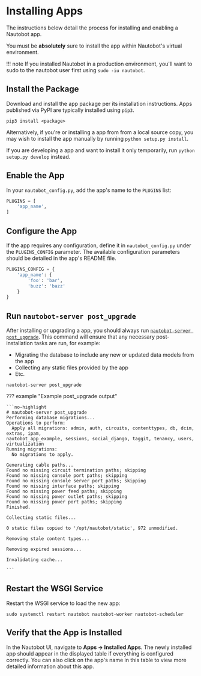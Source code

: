 # Installing Apps

The instructions below detail the process for installing and enabling a Nautobot app.

You must be **absolutely** sure to install the app within Nautobot's virtual environment.

!!! note
    If you installed Nautobot in a production environment, you'll want to sudo to the nautobot user first using `sudo -iu nautobot`.

## Install the Package

Download and install the app package per its installation instructions. Apps published via PyPI are typically installed using `pip3`.

```no-highlight
pip3 install <package>
```

Alternatively, if you're or installing a app from from a local source copy, you may wish to install the app manually by running `python setup.py install`.

If you are developing a app and want to install it only temporarily, run `python setup.py develop` instead.

## Enable the App

In your `nautobot_config.py`, add the app's name to the `PLUGINS` list:

```python
PLUGINS = [
    'app_name',
]
```

## Configure the App

If the app requires any configuration, define it in `nautobot_config.py` under the `PLUGINS_CONFIG` parameter. The available configuration parameters should be detailed in the app's README file.

```python
PLUGINS_CONFIG = {
    'app_name': {
        'foo': 'bar',
        'buzz': 'bazz'
    }
}
```

## Run `nautobot-server post_upgrade`

After installing or upgrading a app, you should always run [`nautobot-server post_upgrade`](../tools/nautobot-server.md#post_upgrade). This command will ensure that any necessary post-installation tasks are run, for example:

* Migrating the database to include any new or updated data models from the app
* Collecting any static files provided by the app
* Etc.

```no-highlight
nautobot-server post_upgrade
```

??? example "Example post_upgrade output"

    ```no-highlight
    # nautobot-server post_upgrade
    Performing database migrations...
    Operations to perform:
      Apply all migrations: admin, auth, circuits, contenttypes, db, dcim, extras, ipam,
    nautobot_app_example, sessions, social_django, taggit, tenancy, users, virtualization
    Running migrations:
      No migrations to apply.

    Generating cable paths...
    Found no missing circuit termination paths; skipping
    Found no missing console port paths; skipping
    Found no missing console server port paths; skipping
    Found no missing interface paths; skipping
    Found no missing power feed paths; skipping
    Found no missing power outlet paths; skipping
    Found no missing power port paths; skipping
    Finished.

    Collecting static files...

    0 static files copied to '/opt/nautobot/static', 972 unmodified.

    Removing stale content types...

    Removing expired sessions...

    Invalidating cache...

    ```

## Restart the WSGI Service

Restart the WSGI service to load the new app:

```no-highlight
sudo systemctl restart nautobot nautobot-worker nautobot-scheduler
```

## Verify that the App is Installed

In the Nautobot UI, navigate to **Apps -> Installed Apps**. The newly installed app should appear in the displayed table if everything is configured correctly. You can also click on the app's name in this table to view more detailed information about this app.
